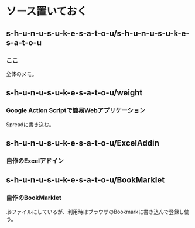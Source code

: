 # ソース置いておく
## s-h-u-n-u-s-u-k-e-s-a-t-o-u/s-h-u-n-u-s-u-k-e-s-a-t-o-u
### ここ
全体のメモ。

## s-h-u-n-u-s-u-k-e-s-a-t-o-u/weight
### Google Action Scriptで簡易Webアプリケーション
Spreadに書き込む。

## s-h-u-n-u-s-u-k-e-s-a-t-o-u/ExcelAddin
### 自作のExcelアドイン

## s-h-u-n-u-s-u-k-e-s-a-t-o-u/BookMarklet
### 自作のBookMarklet
.jsファイルにしているが、利用時はブラウザのBookmarkに書き込んで登録し使う。
<!--
**s-h-u-n-u-s-u-k-e-s-a-t-o-u/s-h-u-n-u-s-u-k-e-s-a-t-o-u** is a ✨ _special_ ✨ repository because its `README.md` (this file) appears on your GitHub profile.

Here are some ideas to get you started:

- 🔭 I’m currently working on ...
- 🌱 I’m currently learning ...
- 👯 I’m looking to collaborate on ...
- 🤔 I’m looking for help with ...
- 💬 Ask me about ...
- 📫 How to reach me: ...
- 😄 Pronouns: ...
- ⚡ Fun fact: ...
-->
